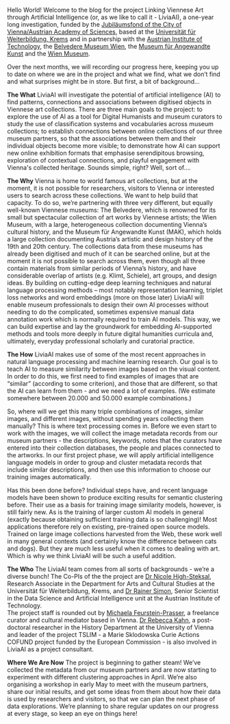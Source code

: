 Hello World! 
Welcome to the blog for the project Linking Viennese Art through Artificial Intelligence (or, as we like to call it - LiviaAI), a one-year long investigation, funded by the [Jubiläumsfond of the City of Vienna/Austrian Academy of Sciences](https://www.oeaw.ac.at/foerderungen/jubilaeumsfonds), based at the [Universität für Weiterbildung, Krems](https://www.donau-uni.ac.at/de.html) and in partnership with the [Austrian Institute of Technology](https://www.ait.ac.at), the [Belvedere Museum Wien](https://www.belvedere.at), the [Museum für Angewandte Kunst](https://www.mak.at) and the [Wien Museum](https://www.wienmuseum.at). 

Over the next months, we will recording our progress here, keeping you up to date on where we are in the project and what we find, what we don’t find and what surprises might be in store. But first, a bit of background…

**The What**
LiviaAI will investigate the potential of artificial intelligence (AI) to find patterns, connections and associations between digitised objects in Viennese art collections. There are three main goals to the project:
to explore the use of AI as a tool for Digital Humanists and museum curators to study the use of classification systems and vocabularies across museum collections; 
to establish connections between online collections of our three museum partners, so that the associations between them and their individual objects become more visible; to demonstrate how AI can support new online exhibition formats that emphasise serendipitous browsing, exploration of contextual connections, and playful engagement with Vienna's collected heritage.
Sounds simple, right? Well, sort of….

**The Why**
Vienna is home to world famous art collections, but at the moment, it is not possible for researchers, visitors to Vienna or interested users to search across these collections. We want to help build that capacity. To do so, we’re partnering with three very different, but equally well-known Viennese museums:
The Belvedere, which is renowned for its small but spectacular collection of art works by Viennese artists; the Wien Museum, with a large, heterogeneous collection documenting Vienna’s cultural history, and the Museum für Angewandte Kunst (MAK), which holds a large collection documenting Austria’s artistic and design history of the 19th and 20th century. The collections data from these museums has already been digitised and much of it can be searched online, but at the moment it is not possible to search across them, even though all three contain materials from similar periods of Vienna’s history, and have considerable overlap of artists (e.g. Klimt, Schiele), art groups, and design ideas. By building on cutting-edge deep learning techniques and natural language processing methods – most notably representation learning, triplet loss networks and word embeddings (more on those later) LiviaAI will enable museum professionals to design their own AI processes without needing to do the complicated, sometimes expensive manual data annotation work which is normally required to train AI models. This way, we can build expertise and lay the groundwork for embedding AI-supported methods and tools more deeply in future digital humanities curricula and, ultimately, everyday professional scholarly and curatorial practice. 

**The How**
LiviaAI makes use of some of the most recent approaches in natural language processing and machine learning research. Our goal is to teach AI to measure similarity between images based on the visual content. In order to do this, we first need to find examples of images that are “similar” (according to some criterion), and those that are different, so that the AI can learn from them - and we need a lot of examples. (We estimate somewhere between 20.000 and 50.000 example combinations.)

So, where will we get this many triple combinations of images, similar images, and different images, without spending years collecting them manually? This is where text processing comes in. Before we even start to work with the images, we will collect the image metadata records from our museum partners - the descriptions, keywords, notes that the curators have entered into their collection databases, the people and places connected to the artworks. In our first project phase, we will apply artificial intelligence language models in order to group and cluster metadata records that include similar descriptions, and then use this information to choose our training images automatically.

Has this been done before? Individual steps have, and recent language models have been shown to produce exciting results for semantic clustering before. Their use as a basis for training image similarity models, however, is still fairly new. As is the training of larger custom AI models in general (exactly because obtaining sufficient training data is so challenging)! Most applications therefore rely on existing, pre-trained open source models. Trained on large image collections harvested from the Web, these work well in many general contexts (and certainly know the difference between cats and dogs). But they are much less useful when it comes to dealing with art. Which is why we think LiviaAI will be such a useful addition. 



**The Who**
The LiviaAI team comes from all sorts of backgrounds - we’re a diverse bunch! 
The Co-PIs of the the project are [Dr Nicole High-Steksal](https://www.donau-uni.ac.at/de/universitaet/organisation/mitarbeiterinnen/person/4295316299), Research Associate in the Department for Arts and Cultural Studies at the Universität für Weiterbildung, Krems, and [Dr Rainer Simon](https://www.ait.ac.at/en/about-the-ait/researcher-profiles?tx_aitprofile_pi1%5Bname%5D=Simon%20Rainer&cHash=d5174edd281901dc2a7868de3656a4f0), Senior Scientist in the Data Science and Artificial Intelligence unit at the Austrian Institute of Technology.  
The project staff is rounded out by [Michaela Feurstein-Prasser](https://at.linkedin.com/in/michaela-feurstein-prasser-51a55367?challengeId=AQF6Z4XU1IYQPQAAAYBA6IJQuEshOJuiUTDHWOIpql-E5bpOhZ7tCMoPH3UgZsFpj0nuqTriv_Lwb56DmY_Jn4dGu9ms19HJPQ&submissionId=6829cdbe-6b3e-e716-fa7d-4e1a0f07935a), a freelance curator and cultural mediator based in Vienna. 
[Dr Rebecca Kahn](https://rewire.univie.ac.at/fellows/kahn-rebecca-josina), a post-doctoral researcher in the History Department at the University of Vienna and leader of the project TSLIM - a Marie Sklodowska Curie Actions COFUND project funded by the European Commission - is also involved in LiviaAI as a project consultant. 


**Where We Are Now**
The project is beginning to gather steam! We’ve collected the  metadata from our museum partners and are now starting to experiment with different  clustering approaches in April. We’re also organising a workshop in early May to meet with the museum partners, share our initial results, and get some ideas from them about how their data is used by researchers and visitors, so that we can plan the next phase of data explorations. We’re planning to share regular updates on our progress at every stage, so keep an eye on things here!
